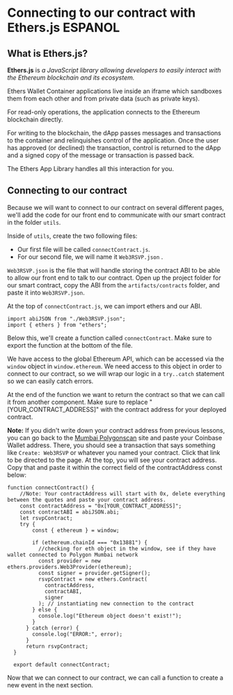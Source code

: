 # Connecting to our contract with Ethers.js ESPANOL

## What is Ethers.js?

**Ethers.js** is _a JavaScript library allowing developers to easily interact with the Ethereum blockchain and its ecosystem._

Ethers Wallet Container applications live inside an iframe which sandboxes them from each other and from private data (such as private keys).

For read-only operations, the application connects to the Ethereum blockchain directly.

For writing to the blockchain, the dApp passes messages and transactions to the container and relinquishes control of the application. Once the user has approved (or declined) the transaction, control is returned to the dApp and a signed copy of the message or transaction is passed back.

The Ethers App Library handles all this interaction for you.

## Connecting to our contract

Because we will want to connect to our contract on several different pages, we'll add the code for our front end to communicate with our smart contract in the folder `utils`.

Inside of `utils`, create the two following files:

- Our first file will be called `connectContract.js`.
- For our second file, we will name it `Web3RSVP.json` .

`Web3RSVP.json` is the file that will handle storing the contract ABI to be able to allow our front end to talk to our contract. Open up the project folder for our smart contract, copy the ABI from the `artifacts/contracts` folder, and paste it into `Web3RSVP.json`.

At the top of `connectContract.js`, we can import ethers and our ABI.

```
import abiJSON from "./Web3RSVP.json";
import { ethers } from "ethers";
```

Below this, we'll create a function called `connectContract`. Make sure to export the function at the bottom of the file.

We have access to the global Ethereum API, which can be accessed via the `window` object in `window.ethereum`. We need access to this object in order to connect to our contract, so we will wrap our logic in a `try..catch` statement so we can easily catch errors.

At the end of the function we want to return the contract so that we can call it from another component. Make sure to replace "[YOUR_CONTRACT_ADDRESS]" with the contract address for your deployed contract.

**Note:** If you didn't write down your contract address from previous lessons, you can go back to the [Mumbai Polygonscan](https://mumbai.polygonscan.com/) site and paste your Coinbase Wallet address. There, you should see a transaction that says something like `Create: Web3RSVP` or whatever you named your contract. Click that link to be directed to the page. At the top, you will see your contract address. Copy that and paste it within the correct field of the contractAddress const below:

```
function connectContract() {
    //Note: Your contractAddress will start with 0x, delete everything between the quotes and paste your contract address.
    const contractAddress = "0x[YOUR_CONTRACT_ADDRESS]";
    const contractABI = abiJSON.abi;
    let rsvpContract;
    try {
        const { ethereum } = window;

        if (ethereum.chainId === "0x13881") {
          //checking for eth object in the window, see if they have wallet connected to Polygon Mumbai network
          const provider = new ethers.providers.Web3Provider(ethereum);
          const signer = provider.getSigner();
          rsvpContract = new ethers.Contract(
            contractAddress,
            contractABI,
            signer
          ); // instantiating new connection to the contract
        } else {
          console.log("Ethereum object doesn't exist!");
        }
      } catch (error) {
        console.log("ERROR:", error);
      }
      return rsvpContract;
  }

  export default connectContract;
```

Now that we can connect to our contract, we can call a function to create a new event in the next section.
